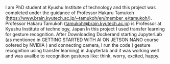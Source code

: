 I am PhD student at Kyushu Institute of technology and this project was completed under the guidance of Professor Hakaru Tamukoh  (https://www.brain.kyutech.ac.jp/~tamukoh/en/member_e/tamukoh/). Professor Hakaru Tamukoh (tamukoh@brain.kyutech.ac.jp) is Professor at Kyushu Institute of technology, Japan
In this project I used transfer learning for gesture recognition. After Downloading Dockerand starting JupyterLab (as mentioned in GETTING STARTED WITH AI ON JETSON NANO course oofered by NVIDIA ) and connecting camera, I run the code ( gesture recognition using transfer learning) in Jupyterlab and it was working well and was availbe to recognition gestures like: think, worry, excited, happy.
